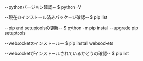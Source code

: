 --pythonバージョン確認--
$ python -V

--現在のインストール済みパッケージ確認--
$ pip list

--pip and setuptoolsの更新--
$ python -m pip install --upgrade pip setuptools

--websocketのインストール--
$ pip install websockets

--websocketがインストールされているかどうの確認--
$ pip list


